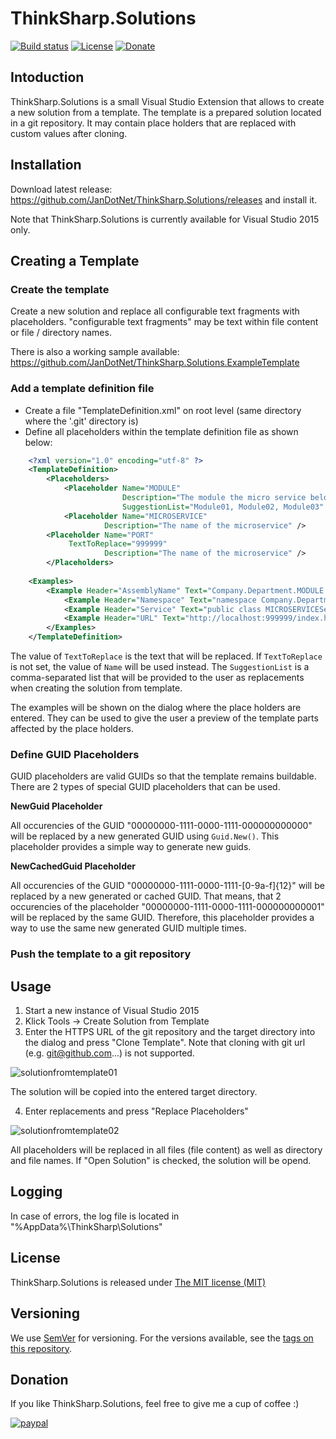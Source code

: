# ThinkSharp.Solutions

[![Build status](https://ci.appveyor.com/api/projects/status/l3aagqmbfmgxwv3t?svg=true)](https://ci.appveyor.com/project/JanDotNet/thinksharp-solutions)
[![License](https://img.shields.io/badge/license-MIT-blue.svg)](LICENSE.TXT)
[![Donate](https://img.shields.io/badge/Donate-PayPal-green.svg)](https://www.paypal.com/cgi-bin/webscr?cmd=_s-xclick&hosted_button_id=MSBFDUU5UUQZL)

## Intoduction

ThinkSharp.Solutions is a small Visual Studio Extension that allows to create a new solution from a template. The template is a prepared solution located in a git repository. It may contain place holders that are replaced with custom values after cloning.

## Installation

Download latest release: https://github.com/JanDotNet/ThinkSharp.Solutions/releases and install it.

Note that ThinkSharp.Solutions is currently available for Visual Studio 2015 only.

## Creating a Template

### Create the template
Create a new solution and replace all configurable text fragments with placeholders. "configurable text fragments" may be text within file content or file / directory names.

There is also a working sample available: 
https://github.com/JanDotNet/ThinkSharp.Solutions.ExampleTemplate

### Add a template definition file
* Create a file "TemplateDefinition.xml" on root level (same directory where the '.git' directory is)
* Define all placeholders within the template definition file as shown below:
   
```xml
    <?xml version="1.0" encoding="utf-8" ?>
    <TemplateDefinition>
        <Placeholders>
            <Placeholder Name="MODULE"
                         Description="The module the micro service belongs to."
                         SuggestionList="Module01, Module02, Module03" />
            <Placeholder Name="MICROSERVICE" 
	                 Description="The name of the microservice" />
	    <Placeholder Name="PORT"
			 TextToReplace="999999"
	                 Description="The name of the microservice" />	
        </Placeholders>
	
	<Examples>
	    <Example Header="AssemblyName" Text="Company.Department.MODULE.MICROSERVICE.dll" />
            <Example Header="Namespace" Text="namespace Company.Department.MODULE.MICROSERVICE" />
            <Example Header="Service" Text="public class MICROSERVICEService" />
            <Example Header="URL" Text="http://localhost:999999/index.html" />
        </Examples>
    </TemplateDefinition>
```

The value of ``TextToReplace`` is the text that will be replaced. If ``TextToReplace`` is not set, the value of ``Name`` will be used instead. The ``SuggestionList`` is a comma-separated list that will be provided to the user as replacements when creating the solution from template.

The examples will be shown on the dialog where the place holders are entered. They can be used to give the user a preview of the template parts affected by the place holders.

### Define GUID Placeholders
GUID placeholders are valid GUIDs so that the template remains buildable. There are 2 types of special GUID placeholders that can be used.

**NewGuid Placeholder**

All occurencies of the GUID "00000000-1111-0000-1111-000000000000" will be replaced by a new generated GUID using `Guid.New()`. This placeholder provides a simple way to generate new guids.

**NewCachedGuid Placeholder**

All occurencies of the GUID "00000000-1111-0000-1111-[0-9a-f]{12}" will be replaced by a new generated or cached GUID. That means, that 2 occurencies of the placeholder "00000000-1111-0000-1111-000000000001" will be replaced by the same GUID. Therefore, this placeholder provides a way to use the same new generated GUID multiple times.

### Push the template to a git repository

## Usage

1) Start a new instance of Visual Studio 2015
2) Klick Tools -> Create Solution from Template
3) Enter the HTTPS URL of the git repository and the target directory into the dialog and press "Clone Template". Note that cloning with git url (e.g. git@github.com...) is not supported.

![solutionfromtemplate01](https://user-images.githubusercontent.com/21179870/38171518-81ae0a7e-359b-11e8-8a9c-9f0d641056b9.png)

The solution will be copied into the entered target directory.

4) Enter replacements and press "Replace Placeholders"

![solutionfromtemplate02](https://user-images.githubusercontent.com/21179870/38171522-8a98c598-359b-11e8-9e8c-73b6cef7facd.png)

All placeholders will be replaced in all files (file content) as well as directory and file names.
If "Open Solution" is checked, the solution will be opend.

## Logging

In case of errors, the log file is located in "%AppData%\ThinkSharp\Solutions\"

## License

ThinkSharp.Solutions is released under [The MIT license (MIT)](LICENSE.TXT)

## Versioning

We use [SemVer](http://semver.org/) for versioning. For the versions available, see the [tags on this repository](https://github.com/JanDotNet/ThinkSharp.Solutions/tags). 

## Donation
If you like ThinkSharp.Solutions, feel free to give me a cup of coffee :) 

[![paypal](https://www.paypalobjects.com/en_US/i/btn/btn_donateCC_LG.gif)](https://www.paypal.com/cgi-bin/webscr?cmd=_s-xclick&hosted_button_id=MSBFDUU5UUQZL)
